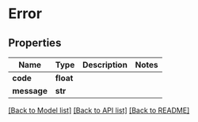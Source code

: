# Error

## Properties
Name | Type | Description | Notes
------------ | ------------- | ------------- | -------------
**code** | **float** |  | 
**message** | **str** |  | 

[[Back to Model list]](../README.md#documentation-for-models) [[Back to API list]](../README.md#documentation-for-api-endpoints) [[Back to README]](../README.md)

